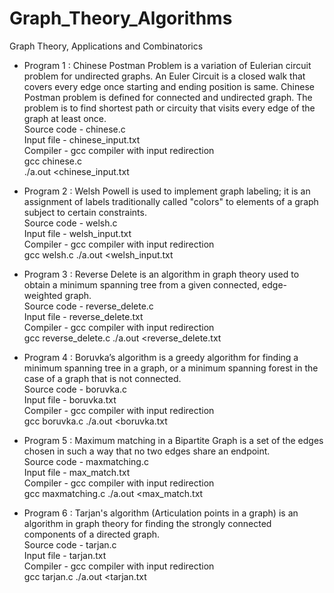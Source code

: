 # Graph_Theory_Algorithms
Graph Theory, Applications and Combinatorics 

* Program 1 : Chinese Postman Problem is a variation of Eulerian circuit problem for undirected graphs. An Euler Circuit is a closed walk that covers every edge once starting and ending position is same. Chinese Postman problem is defined for connected and undirected graph. The problem is to find shortest path or circuity that visits every edge of the graph at least once. <br /> 
Source code - chinese.c  <br /> 
Input file - chinese_input.txt <br /> 
Compiler - gcc compiler with input redirection <br /> 
	   gcc chinese.c   
	   ./a.out <chinese_input.txt 

* Program 2 : Welsh Powell is used to implement graph labeling; it is an assignment of labels traditionally called "colors" to elements of a graph subject to certain constraints. <br /> 
Source code - welsh.c <br /> 
Input file - welsh_input.txt <br /> 
Compiler - gcc compiler with input redirection <br /> 
	   gcc welsh.c 
	   ./a.out <welsh_input.txt

* Program 3 : Reverse Delete is an algorithm in graph theory used to obtain a minimum spanning tree from a given connected, edge-weighted graph. <br /> 
Source code - reverse_delete.c <br /> 
Input file - reverse_delete.txt <br /> 
Compiler - gcc compiler with input redirection <br /> 
	   gcc reverse_delete.c 
	   ./a.out <reverse_delete.txt

* Program 4 : Boruvka’s algorithm is a greedy algorithm for finding a minimum spanning tree in a graph, or a minimum spanning forest in the case of a graph that is not connected. <br /> 
Source code - boruvka.c <br /> 
Input file - boruvka.txt <br /> 
Compiler - gcc compiler with input redirection <br /> 
	   gcc boruvka.c 
	   ./a.out <boruvka.txt

* Program 5 : Maximum matching in a Bipartite Graph is a set of the edges chosen in such a way that no two edges share an endpoint. <br /> 
Source code - maxmatching.c <br /> 
Input file - max_match.txt <br /> 
Compiler - gcc compiler with input redirection <br /> 
	   gcc maxmatching.c
	   ./a.out <max_match.txt

* Program 6 : Tarjan's algorithm (Articulation points in a graph) is an algorithm in graph theory for finding the strongly connected components of a directed graph. <br /> 
Source code - tarjan.c <br /> 
Input file - tarjan.txt <br /> 
Compiler - gcc compiler with input redirection <br /> 
	   gcc tarjan.c 
	   ./a.out <tarjan.txt

